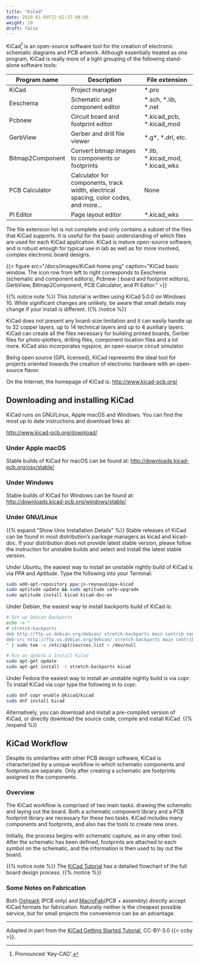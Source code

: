 ```yaml
---
title: "KiCad"
date: 2020-01-09T22:02:37-08:00
weight: 10
draft: false
---
```

<!-- spellcheck: off -->

KiCad[^1] is an open-source software tool for the creation of electronic schematic diagrams and PCB artwork. 
Although essentially treated as one program, KiCad is really more of a tight grouping of the following stand-alone software tools:

[^1]: Pronounced 'Key-CAD'.

| Program name | Description | File extension |
| ------------ | ----------- | -------------- |
| KiCad | Project manager | *.pro |
| Eeschema | Schematic and component editor | *.sch, *.lib, *.net |
| Pcbnew | Circuit board and footprint editor | *.kicad_pcb, *.kicad_mod |
| GerbView | Gerber and drill file viewer | \*.g\*, *.drl, etc. |
| Bitmap2Component | Convert bitmap images to components or footprints | *.lib, *.kicad_mod, *.kicad_wks |
| PCB Calculator | Calculator for components, track width, electrical spacing, color codes, and more... | None |
| Pl Editor | Page layout editor | *.kicad_wks |

The file extension list is not complete and only contains a subset of the files that KiCad supports. It is useful for the basic understanding of which files are used for each KiCad application. KiCad is mature open-source software, and is robust enough for typical use in lab as well as for more involved, complex electronic board designs.

{{< figure src="/docs/images/KiCad-home.png" caption="KiCad basic window.  The icon row from left to right corresponds to Eeschema (schematic and component editors), Pcbnew ( board and footprint editors), GerbView, Bitmap2Component, PCB Calculator, and Pl Editor." >}}


{{% notice note %}}
This tutorial is written using KiCad 5.0.0 on Windows 10.  While significant changes are unlikely, be aware that small details may change if your install is different.
{{% /notice %}}


KiCad does not present any board-size limitation and it can easily handle up to 32 copper layers, up to 14 technical layers and up to 4 auxiliary layers. KiCad can create all the files necessary for building printed boards, Gerber files for photo-plotters, drilling files, component location files and a lot more. KiCad also incorporates ngspice, an open-source circuit simulator. 

Being open source (GPL licensed), KiCad represents the ideal tool for projects oriented towards the creation of electronic hardware with an open-source flavor.

On the Internet, the homepage of KiCad is: http://www.kicad-pcb.org/

## Downloading and installing KiCad
KiCad runs on GNU/Linux, Apple macOS and Windows. You can find the most up to date instructions and download links at:

http://www.kicad-pcb.org/download/

### Under Apple macOS
Stable builds of KiCad for macOS can be found at: http://downloads.kicad-pcb.org/osx/stable/

### Under Windows
Stable builds of KiCad for Windows can be found at: http://downloads.kicad-pcb.org/windows/stable/

### Under GNU/Linux
{{% expand "Show Unix Installation Details" %}} 
Stable releases of KiCad can be found in most distribution’s package managers as kicad and kicad-doc. If your distribution does not provide latest stable version, please follow the instruction for unstable builds and select and install the latest stable version.

Under Ubuntu, the easiest way to install an unstable nightly build of KiCad is via _PPA_ and _Aptitude_. Type the following into your Terminal:

```bash
sudo add-apt-repository ppa:js-reynaud/ppa-kicad
sudo aptitude update && sudo aptitude safe-upgrade
sudo aptitude install kicad kicad-doc-en
```

Under Debian, the easiest way to install backports build of KiCad is:

```sh
# Set up Debian Backports
echo -e "
# stretch-backports
deb http://ftp.us.debian.org/debian/ stretch-backports main contrib non-free
deb-src http://ftp.us.debian.org/debian/ stretch-backports main contrib non-free
" | sudo tee -a /etc/apt/sources.list > /dev/null

# Run an Update & Install KiCad
sudo apt-get update
sudo apt-get install -t stretch-backports kicad
```

Under Fedora the easiest way to install an unstable nightly build is via _copr_. To install KiCad via copr type the following in to copr:

```sh
sudo dnf copr enable @kicad/kicad
sudo dnf install kicad
```

Alternatively, you can download and install a pre-compiled version of KiCad, or directly download the source code, compile and install KiCad.
{{% /expand %}}


## KiCad Workflow
Despite its similarities with other PCB design software, KiCad is characterized by a unique workflow in which schematic components and footprints are separate. Only after creating a schematic are footprints assigned to the components.

### Overview
The KiCad workflow is comprised of two main tasks: drawing the schematic and laying out the board. Both a schematic component library and a PCB footprint library are necessary for these two tasks. KiCad includes many components and footprints, and also has the tools to create new ones.

Initially, the process begins with schematic capture, as in any other tool.  After the schematic has been defined, footprints are attached to each symbol on the schematic, and the information is then used to lay out the board.

{{% notice note %}}
The [KiCad Tutorial](https://docs.kicad-pcb.org/5.1.5/en/getting_started_in_kicad/getting_started_in_kicad.html#kicad-work-flow-overview) has a detailed flowchart of the full board design process.
{{% /notice %}}

### Some Notes on Fabrication
Both [Oshpark](https://oshpark.com/) (PCB only) and [MacroFab](https://macrofab.com/)(PCB + assembly) directly accept KiCad formats for fabrication. Naturally neither is the cheapest possible service, but for small projects the convenience can be an advantage.


---
Adapted in part from the [KiCad Getting Started Tutorial](https://docs.kicad-pcb.org/5.1.5/en/getting_started_in_kicad/getting_started_in_kicad.html), CC-BY-3.0 {{< ccby >}}.